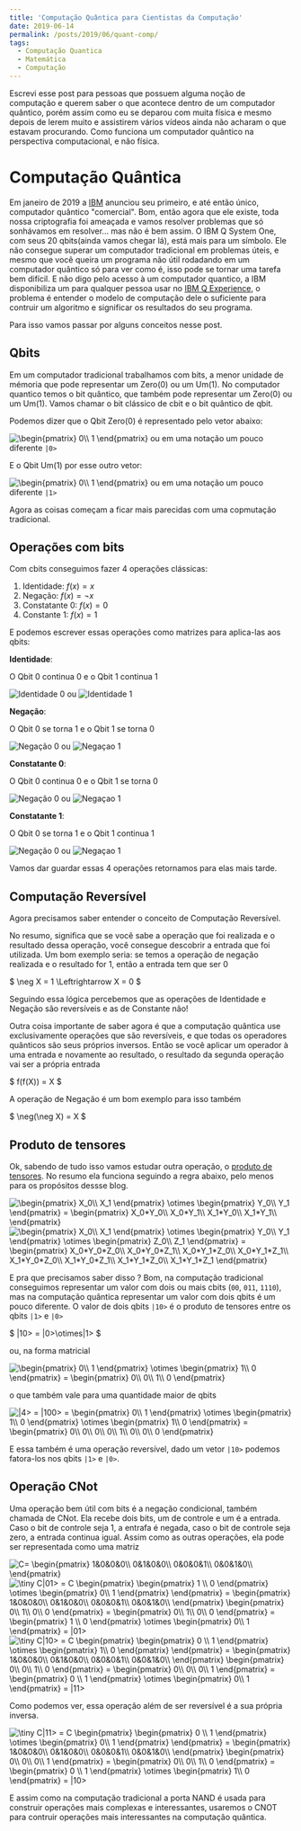```yaml
---
title: 'Computação Quântica para Cientistas da Computação'
date: 2019-06-14
permalink: /posts/2019/06/quant-comp/
tags:
  - Computação Quantica
  - Matemática
  - Computação
---
```


Escrevi esse post para pessoas que possuem alguma noção de computação e querem saber o que acontece dentro de um computador quântico, porém assim como eu se deparou com muita física e mesmo depois de lerem muito e assistirem vários vídeos ainda não acharam o que estavam procurando. Como funciona um computador quântico na perspectiva computacional, e não física.

# Computação Quântica

Em janeiro de 2019 a [IBM](https://www.ibm.com)  anunciou seu primeiro, e até então único, computador quântico "comercial". Bom, então agora que ele existe, toda nossa criptografia foi ameaçada e vamos resolver problemas que só sonhávamos em resolver... mas não é bem assim. O IBM Q System One, com seus 20 qbits(ainda vamos chegar lá), está mais para um símbolo. Ele não consegue superar um computador tradicional em problemas úteis, e mesmo que você queira um programa não útil rodadando em um computador quântico só para ver como é, isso pode se tornar uma tarefa bem difícil. E não digo pelo acesso à um computador quantico, a IBM disponibiliza um para qualquer pessoa usar no [IBM Q Experience](https://www.research.ibm.com/ibm-q/), o problema é entender o modelo de computação dele o suficiente para contruir um algoritmo e significar os resultados do seu programa.

Para isso vamos passar por alguns conceitos nesse post.

## Qbits 

Em um computador tradicional trabalhamos com bits, a menor unidade de mémoria que pode representar um Zero(0) ou um Um(1). No computador quantico temos o bit quântico, que também pode representar um Zero(0) ou um Um(1). Vamos chamar o bit clássico de cbit e o bit quântico de qbit.

Podemos dizer que o Qbit Zero(0) é representado pelo vetor abaixo:

<img src="https://latex.codecogs.com/png.latex?\inline&space;\dpi{200}&space;\tiny&space;\begin{pmatrix}&space;1\\&space;0&space;\end{pmatrix}" title="\begin{pmatrix} 0\\ 1 \end{pmatrix}" /> ou  em uma notação um pouco diferente `|0>`

E o Qbit Um(1) por esse outro vetor: 

<img src="https://latex.codecogs.com/png.latex?\inline&space;\dpi{200}&space;\tiny&space;\begin{pmatrix}&space;0\\&space;1&space;\end{pmatrix}" title="\begin{pmatrix} 0\\ 1 \end{pmatrix}" /> ou  em uma notação um pouco diferente `|1>`

Agora as coisas começam a ficar mais parecidas com uma copmutação tradicional.

## Operações com bits

Com cbits conseguimos fazer 4 operações clássicas:
1. Identidade: $f(x) = x$
2. Negação: $f(x) = \neg x$
3. Constatante 0: $f(x) = 0$
4. Constante 1: $f(x) = 1$

E podemos escrever essas operações como matrizes para aplica-las aos qbits:

**Identidade**:

O Qbit 0 continua 0 e o Qbit 1 continua 1

<img src="https://latex.codecogs.com/png.latex?\inline&space;\dpi{200}&space;\tiny&space;\begin{pmatrix}&space;1&space;&&space;0\\&space;0&space;&&space;1&space;\end{pmatrix}&space;\begin{pmatrix}&space;1\\&space;0&space;\end{pmatrix}&space;=&space;\begin{pmatrix}&space;1\\&space;0&space;\end{pmatrix}" title="Identidade 0" /> ou <img src="https://latex.codecogs.com/png.latex?\inline&space;\dpi{200}&space;\tiny&space;\begin{pmatrix}&space;1&space;&&space;0\\&space;0&space;&&space;1&space;\end{pmatrix}&space;\begin{pmatrix}&space;0\\&space;1&space;\end{pmatrix}&space;=&space;\begin{pmatrix}&space;0\\&space;1&space;\end{pmatrix}" title="Identidade 1" />

**Negação**:

O Qbit 0 se torna 1 e o Qbit 1 se torna 0

<img src="https://latex.codecogs.com/png.latex?\inline&space;\dpi{200}&space;\tiny&space;\begin{pmatrix}&space;0&space;&&space;1\\&space;1&space;&&space;0&space;\end{pmatrix}&space;\begin{pmatrix}&space;1\\&space;0&space;\end{pmatrix}&space;=&space;\begin{pmatrix}&space;0\\&space;1&space;\end{pmatrix}" title="Negação 0" /> ou <img src="https://latex.codecogs.com/png.latex?\inline&space;\dpi{200}&space;\tiny&space;\begin{pmatrix}&space;0&space;&&space;1\\&space;1&space;&&space;0&space;\end{pmatrix}&space;\begin{pmatrix}&space;0\\&space;1&space;\end{pmatrix}&space;=&space;\begin{pmatrix}&space;1\\&space;0&space;\end{pmatrix}" title="Negaçao 1" />

**Constatante 0**:

O Qbit 0 continua 0 e o Qbit 1 se torna 0

<img src="https://latex.codecogs.com/png.latex?\inline&space;\dpi{200}&space;\tiny&space;\begin{pmatrix}&space;1&space;&&space;1\\&space;0&space;&&space;0&space;\end{pmatrix}&space;\begin{pmatrix}&space;1\\&space;0&space;\end{pmatrix}&space;=&space;\begin{pmatrix}&space;1\\&space;0&space;\end{pmatrix}" title="Negação 0" /> ou <img src="https://latex.codecogs.com/png.latex?\inline&space;\dpi{200}&space;\tiny&space;\begin{pmatrix}&space;1&space;&&space;1\\&space;0&space;&&space;0&space;\end{pmatrix}&space;\begin{pmatrix}&space;0\\&space;1&space;\end{pmatrix}&space;=&space;\begin{pmatrix}&space;1\\&space;0&space;\end{pmatrix}" title="Negaçao 1" />

**Constatante 1**:

O Qbit 0 se torna 1 e o Qbit 1 continua 1

<img src="https://latex.codecogs.com/png.latex?\inline&space;\dpi{200}&space;\tiny&space;\begin{pmatrix}&space;0&space;&&space;0\\&space;1&space;&&space;1&space;\end{pmatrix}&space;\begin{pmatrix}&space;1\\&space;0&space;\end{pmatrix}&space;=&space;\begin{pmatrix}&space;0\\&space;1&space;\end{pmatrix}" title="Negação 0" /> ou <img src="https://latex.codecogs.com/png.latex?\inline&space;\dpi{200}&space;\tiny&space;\begin{pmatrix}&space;0&space;&&space;0\\&space;1&space;&&space;1&space;\end{pmatrix}&space;\begin{pmatrix}&space;0\\&space;1&space;\end{pmatrix}&space;=&space;\begin{pmatrix}&space;0\\&space;1&space;\end{pmatrix}" title="Negaçao 1" />


Vamos dar guardar essas 4 operações retornamos para elas mais tarde. 

## Computação Reversível

Agora precisamos saber entender o conceito de Computação Reversível. 

No resumo, significa que se você sabe a operação que foi realizada e o resultado dessa operação, você consegue descobrir a entrada que foi utilizada. Um bom exemplo seria: se temos a operação de negação realizada e o resultado for 1, então a entrada tem que ser 0

$ \neg X = 1 \Leftrightarrow X = 0 $

Seguindo essa lógica percebemos que as operações de Identidade e Negação são reversíveis e as de Constante não!

Outra coisa importante de saber agora é que a computação quântica use exclusivamente operações que são reversíveis, e que todas os operadores quânticos são seus próprios inversos. Então se você aplicar um operador à uma entrada e novamente ao resultado, o resultado da segunda operação vai ser a própria entrada

$ f(f(X)) = X $

A operação de Negação é um bom exemplo para isso também

$ \neg(\neg X) = X $

## Produto de tensores 

Ok, sabendo de tudo isso vamos estudar outra operação, o [produto de tensores](https://en.wikipedia.org/wiki/Tensor_product). No resumo ela funciona seguindo a regra abaixo, pelo menos para os propósitos dessse blog.

<img src="https://latex.codecogs.com/png.latex?\inline&space;\dpi{200}&space;\tiny&space;\begin{pmatrix}&space;X_0\\&space;X_1&space;\end{pmatrix}&space;\otimes&space;\begin{pmatrix}&space;Y_0\\&space;Y_1&space;\end{pmatrix}&space;=&space;\begin{pmatrix}&space;X_0*Y_0\\&space;X_0*Y_1\\&space;X_1*Y_0\\&space;X_1*Y_1\\&space;\end{pmatrix}" title="\begin{pmatrix} X_0\\ X_1 \end{pmatrix} \otimes \begin{pmatrix} Y_0\\ Y_1 \end{pmatrix} = \begin{pmatrix} X_0*Y_0\\ X_0*Y_1\\ X_1*Y_0\\ X_1*Y_1\\ \end{pmatrix}" />

<img src="https://latex.codecogs.com/png.latex?\inline&space;\dpi{200}&space;\tiny&space;\begin{pmatrix}&space;X_0\\&space;X_1&space;\end{pmatrix}&space;\otimes&space;\begin{pmatrix}&space;Y_0\\&space;Y_1&space;\end{pmatrix}&space;\otimes&space;\begin{pmatrix}&space;Z_0\\&space;Z_1&space;\end{pmatrix}&space;=&space;\begin{pmatrix}&space;X_0*Y_0*Z_0\\&space;X_0*Y_0*Z_1\\&space;X_0*Y_1*Z_0\\&space;X_0*Y_1*Z_1\\&space;X_1*Y_0*Z_0\\&space;X_1*Y_0*Z_1\\&space;X_1*Y_1*Z_0\\&space;X_1*Y_1*Z_1&space;\end{pmatrix}" title="\begin{pmatrix} X_0\\ X_1 \end{pmatrix} \otimes \begin{pmatrix} Y_0\\ Y_1 \end{pmatrix} \otimes \begin{pmatrix} Z_0\\ Z_1 \end{pmatrix} = \begin{pmatrix} X_0*Y_0*Z_0\\ X_0*Y_0*Z_1\\ X_0*Y_1*Z_0\\ X_0*Y_1*Z_1\\ X_1*Y_0*Z_0\\ X_1*Y_0*Z_1\\ X_1*Y_1*Z_0\\ X_1*Y_1*Z_1 \end{pmatrix}" />

E pra que precisamos saber disso ? Bom, na computação tradicional conseguimos representar um valor com dois ou mais cbits (`00`, `011`, `1110`), mas na computação quântica representar um valor com dois qbits é um pouco diferente. O valor de dois qbits `|10>` é o produto de tensores entre os qbits `|1>` e `|0>`


$ \|10> = \|0>\otimes\|1> $

ou, na forma matricial

<img src="https://latex.codecogs.com/png.latex?\inline&space;\dpi{200}&space;\tiny&space;\begin{pmatrix}&space;0\\&space;1&space;\end{pmatrix}&space;\otimes&space;\begin{pmatrix}&space;1\\&space;0&space;\end{pmatrix}&space;=&space;\begin{pmatrix}&space;0\\&space;0\\&space;1\\&space;0&space;\end{pmatrix}" title="\begin{pmatrix} 0\\ 1 \end{pmatrix} \otimes \begin{pmatrix} 1\\ 0 \end{pmatrix} = \begin{pmatrix} 0\\ 0\\ 1\\ 0 \end{pmatrix}" />

o que também vale para uma quantidade maior de qbits

<img src="https://latex.codecogs.com/png.latex?\inline&space;\dpi{200}&space;\tiny&space;|4>&space;=&space;|100>&space;=&space;\begin{pmatrix}&space;0\\&space;1&space;\end{pmatrix}&space;\otimes&space;\begin{pmatrix}&space;1\\&space;0&space;\end{pmatrix}&space;\otimes&space;\begin{pmatrix}&space;1\\&space;0&space;\end{pmatrix}&space;=&space;\begin{pmatrix}&space;0\\&space;0\\&space;0\\&space;0\\&space;1\\&space;0\\&space;0\\&space;0&space;\end{pmatrix}" title="|4> = |100> = \begin{pmatrix} 0\\ 1 \end{pmatrix} \otimes \begin{pmatrix} 1\\ 0 \end{pmatrix} \otimes \begin{pmatrix} 1\\ 0 \end{pmatrix} = \begin{pmatrix} 0\\ 0\\ 0\\ 0\\ 1\\ 0\\ 0\\ 0 \end{pmatrix}" />

E essa também é uma operação reversível, dado um vetor `|10>` podemos fatora-los nos qbits `|1>` e `|0>`.

## Operação CNot

Uma operação bem útil com bits é a negação condicional, também chamada de CNot. Ela recebe dois bits, um de controle e um é a entrada. Caso o bit de controle seja 1, a entrafa é negada, caso o bit de controle seja zero, a entrada continua igual.
Assim como as outras operações, ela pode ser representada como uma matriz

<img src="https://latex.codecogs.com/png.latex?\inline&space;\dpi{200}&space;\tiny&space;C=&space;\begin{pmatrix}&space;1&0&0&0\\&space;0&1&0&0\\&space;0&0&0&1\\&space;0&0&1&0\\&space;\end{pmatrix}" title="C= \begin{pmatrix} 1&0&0&0\\ 0&1&0&0\\ 0&0&0&1\\ 0&0&1&0\\ \end{pmatrix}" />

<img src="https://latex.codecogs.com/png.latex?\inline&space;\dpi{300}&space;\tiny&space;C|01>&space;=&space;C&space;\begin{pmatrix}&space;\begin{pmatrix}&space;1&space;\\&space;0&space;\end{pmatrix}&space;\otimes&space;\begin{pmatrix}&space;0\\&space;1&space;\end{pmatrix}&space;\end{pmatrix}&space;=&space;\begin{pmatrix}&space;1&0&0&0\\&space;0&1&0&0\\&space;0&0&0&1\\&space;0&0&1&0\\&space;\end{pmatrix}&space;\begin{pmatrix}&space;0\\&space;1\\&space;0\\&space;0&space;\end{pmatrix}&space;=&space;\begin{pmatrix}&space;0\\&space;1\\&space;0\\&space;0&space;\end{pmatrix}&space;=&space;\begin{pmatrix}&space;1&space;\\&space;0&space;\end{pmatrix}&space;\otimes&space;\begin{pmatrix}&space;0\\&space;1&space;\end{pmatrix}&space;=&space;|01>" title="\tiny C|01> = C \begin{pmatrix} \begin{pmatrix} 1 \\ 0 \end{pmatrix} \otimes \begin{pmatrix} 0\\ 1 \end{pmatrix} \end{pmatrix} = \begin{pmatrix} 1&0&0&0\\ 0&1&0&0\\ 0&0&0&1\\ 0&0&1&0\\ \end{pmatrix} \begin{pmatrix} 0\\ 1\\ 0\\ 0 \end{pmatrix} = \begin{pmatrix} 0\\ 1\\ 0\\ 0 \end{pmatrix} = \begin{pmatrix} 1 \\ 0 \end{pmatrix} \otimes \begin{pmatrix} 0\\ 1 \end{pmatrix} = |01>" />

<img src="https://latex.codecogs.com/png.latex?\inline&space;\dpi{300}&space;\tiny&space;C|10>&space;=&space;C&space;\begin{pmatrix}&space;\begin{pmatrix}&space;0&space;\\&space;1&space;\end{pmatrix}&space;\otimes&space;\begin{pmatrix}&space;1\\&space;0&space;\end{pmatrix}&space;\end{pmatrix}&space;=&space;\begin{pmatrix}&space;1&0&0&0\\&space;0&1&0&0\\&space;0&0&0&1\\&space;0&0&1&0\\&space;\end{pmatrix}&space;\begin{pmatrix}&space;0\\&space;0\\&space;1\\&space;0&space;\end{pmatrix}&space;=&space;\begin{pmatrix}&space;0\\&space;0\\&space;0\\&space;1&space;\end{pmatrix}&space;=&space;\begin{pmatrix}&space;0&space;\\&space;1&space;\end{pmatrix}&space;\otimes&space;\begin{pmatrix}&space;0\\&space;1&space;\end{pmatrix}&space;=&space;|11>" title="\tiny C|10> = C \begin{pmatrix} \begin{pmatrix} 0 \\ 1 \end{pmatrix} \otimes \begin{pmatrix} 1\\ 0 \end{pmatrix} \end{pmatrix} = \begin{pmatrix} 1&0&0&0\\ 0&1&0&0\\ 0&0&0&1\\ 0&0&1&0\\ \end{pmatrix} \begin{pmatrix} 0\\ 0\\ 1\\ 0 \end{pmatrix} = \begin{pmatrix} 0\\ 0\\ 0\\ 1 \end{pmatrix} = \begin{pmatrix} 0 \\ 1 \end{pmatrix} \otimes \begin{pmatrix} 0\\ 1 \end{pmatrix} = |11>" />


Como podemos ver, essa operação além de ser reversível é a sua própria inversa.

<img src="https://latex.codecogs.com/png.latex?\inline&space;\dpi{300}&space;\tiny&space;C|11>&space;=&space;C&space;\begin{pmatrix}&space;\begin{pmatrix}&space;0&space;\\&space;1&space;\end{pmatrix}&space;\otimes&space;\begin{pmatrix}&space;0\\&space;1&space;\end{pmatrix}&space;\end{pmatrix}&space;=&space;\begin{pmatrix}&space;1&0&0&0\\&space;0&1&0&0\\&space;0&0&0&1\\&space;0&0&1&0\\&space;\end{pmatrix}&space;\begin{pmatrix}&space;0\\&space;0\\&space;0\\&space;1&space;\end{pmatrix}&space;=&space;\begin{pmatrix}&space;0\\&space;0\\&space;1\\&space;0&space;\end{pmatrix}&space;=&space;\begin{pmatrix}&space;0&space;\\&space;1&space;\end{pmatrix}&space;\otimes&space;\begin{pmatrix}&space;1\\&space;0&space;\end{pmatrix}&space;=&space;|10>" title="\tiny C|11> = C \begin{pmatrix} \begin{pmatrix} 0 \\ 1 \end{pmatrix} \otimes \begin{pmatrix} 0\\ 1 \end{pmatrix} \end{pmatrix} = \begin{pmatrix} 1&0&0&0\\ 0&1&0&0\\ 0&0&0&1\\ 0&0&1&0\\ \end{pmatrix} \begin{pmatrix} 0\\ 0\\ 0\\ 1 \end{pmatrix} = \begin{pmatrix} 0\\ 0\\ 1\\ 0 \end{pmatrix} = \begin{pmatrix} 0 \\ 1 \end{pmatrix} \otimes \begin{pmatrix} 1\\ 0 \end{pmatrix} = |10>" />



E assim como na computação tradicional a porta NAND é usada para construir operações mais complexas e interessantes, usaremos o CNOT para contruir operações mais interessantes na computação quântica.
